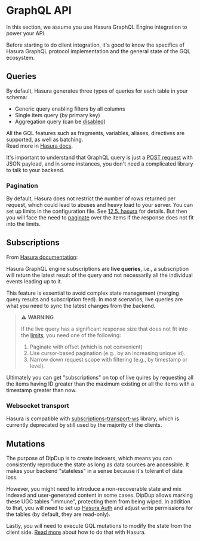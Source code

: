 # GraphQL API

In this section, we assume you use Hasura GraphQL Engine integration to power your API.

Before starting to do client integration, it's good to know the specifics of Hasura GraphQL protocol implementation and the general state of the GQL ecosystem.

## Queries

By default, Hasura generates three types of queries for each table in your schema:

* Generic query enabling filters by all columns
* Single item query (by primary key)
* Aggregation query (can be [disabled](../config-reference/hasura.md#disable-aggregation-queries))

All the GQL features such as fragments, variables, aliases, directives are supported, as well as batching.  
Read more in [Hasura docs](https://hasura.io/docs/latest/graphql/core/databases/postgres/queries/index.html).

It's important to understand that GraphQL query is just a [POST request](https://graphql.org/graphql-js/graphql-clients/) with JSON payload, and in some instances, you don't need a complicated library to talk to your backend.

### Pagination

By default, Hasura does not restrict the number of rows returned per request, which could lead to abuses and heavy load to your server. You can set up limits in the configuration file. See [12.5. hasura](../config-reference/hasura.md#limit-number-of-rows) for details. But then you will face the need to [paginate](https://hasura.io/docs/latest/graphql/core/databases/postgres/queries/pagination.html) over the items if the response does not fit into the limits.

## Subscriptions

From [Hasura documentation](https://hasura.io/docs/latest/graphql/core/databases/postgres/subscriptions/index.html):

Hasura GraphQL engine subscriptions are **live queries**, i.e., a subscription will return the latest result of the query and not necessarily all the individual events leading up to it.

This feature is essential to avoid complex state management (merging query results and subscription feed). In most scenarios, live queries are what you need to sync the latest changes from the backend.

> ⚠ **WARNING**
>
> If the live query has a significant response size that does not fit into the [limits](../config-reference/hasura.md#limit-number-of-rows), you need one of the following:
>
> 1. Paginate with offset (which is not convenient)
> 2. Use cursor-based pagination (e.g., by an increasing unique id).
> 3. Narrow down request scope with filtering (e.g., by timestamp or level).

Ultimately you can get "subscriptions" on top of live quires by requesting all the items having ID greater than the maximum existing or all the items with a timestamp greater than now.

### Websocket transport

Hasura is compatible with [subscriptions-transport-ws](https://github.com/apollographql/subscriptions-transport-ws) library, which is currently deprecated by still used by the majority of the clients.

## Mutations

The purpose of DipDup is to create indexers, which means you can consistently reproduce the state as long as data sources are accessible. It makes your backend "stateless" in a sense because it's tolerant of data loss.

However, you might need to introduce a non-recoverable state and mix indexed and user-generated content in some cases. DipDup allows marking these UGC tables "immune", protecting them from being wiped. In addition to that, you will need to set up [Hasura Auth](https://hasura.io/docs/latest/graphql/core/auth/index.html) and adjust write permissions for the tables (by default, they are read-only).

Lastly, you will need to execute GQL mutations to modify the state from the client side. [Read more](https://hasura.io/docs/latest/graphql/core/databases/postgres/mutations/index.html) about how to do that with Hasura.

